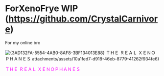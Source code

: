 
# ForXenoFrye WIP (https://github.com/CrystalCarnivore)
For my online bro

![{3AD132FA-5554-4AB0-8AF8-3BF134013E88}](https://github.com/user-attachments/assets/a7cb4647-7200-4796-b33d-39f94dc8bafb)
ＴＨＥ ＲＥＡＬ ＸＥＮＯＰＨＡＮＥＳ
attachments/assets/10a1fed7-d918-46eb-8779-41262f934fe6)

<font style="color: Magenta"> ＴＨＥ ＲＥＡＬ ＸＥＮＯＰＨＡＮＥＳ </font>

